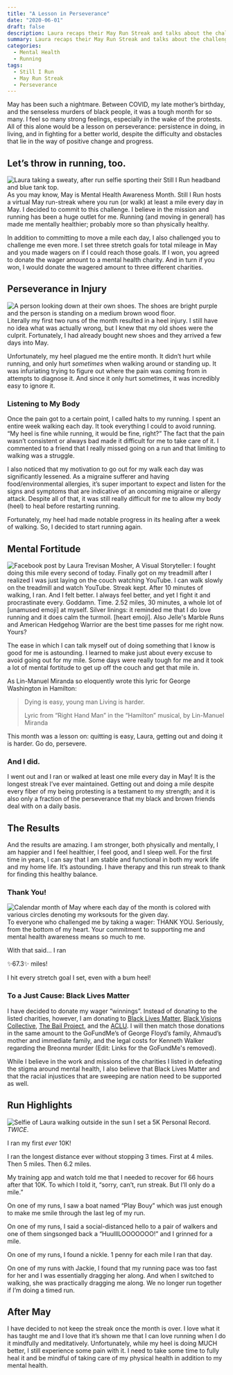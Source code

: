 ```yaml
---
title: "A Lesson in Perseverance"
date: "2020-06-01"
draft: false
description: Laura recaps their May Run Streak and talks about the challenges the month brought.
summary: Laura recaps their May Run Streak and talks about the challenges the month brought.
categories:
  - Mental Health
  - Running
tags:
  - Still I Run
  - May Run Streak
  - Perseverance
---
```


May has been such a nightmare. Between COVID, my late mother’s birthday, and the senseless murders of black people, it was a tough month for so many. I feel so many strong feelings, especially in the wake of the protests. All of this alone would be a lesson on perseverance: persistence in doing, in living, and in fighting for a better world, despite the difficulty and obstacles that lie in the way of positive change and progress.

## Let’s throw in running, too.

![Laura taking a sweaty, after run selfie sporting their Still I Run headband and blue tank top.](sweaty-selfie.jpg#left-30)
As you may know, May is Mental Health Awareness Month. Still I Run hosts a virtual May run-streak where you run (or walk) at least a mile every day in May. I decided to commit to this challenge. I believe in the mission and running has been a huge outlet for me. Running (and moving in general) has made me mentally healthier; probably more so than physically healthy.

In addition to committing to move a mile each day, I also challenged you to challenge me even more. I set three stretch goals for total mileage in May and you made wagers on if I could reach those goals. If I won, you agreed to donate the wager amount to a mental health charity. And in turn if you won, I would donate the wagered amount to three different charities.

## Perseverance in Injury

![A person looking down at their own shoes. The shoes are bright purple and the person is standing on a medium brown wood floor.](shoes.jpg#right-30 "My purple shoes!")
Literally my first two runs of the month resulted in a heel injury. I still have no idea what was actually wrong, but I knew that my old shoes were the culprit. Fortunately, I had already bought new shoes and they arrived a few days into May.

Unfortunately, my heel plagued me the entire month. It didn’t hurt while running, and only hurt *sometimes* when walking around or standing up. It was infuriating trying to figure out where the pain was coming from in attempts to diagnose it. And since it only hurt sometimes, it was incredibly easy to ignore it.

### Listening to My Body
Once the pain got to a certain point, I called halts to my running. I spent an entire week walking each day. It took everything I could to avoid running. “My heel is fine while running, it would be fine, right?” The fact that the pain wasn’t consistent or always bad made it difficult for me to take care of it. I commented to a friend that I really missed going on a run and that limiting to walking was a struggle.

I also noticed that my motivation to go out for my walk each day was significantly lessened. As a migraine sufferer and having food/environmental allergies, it’s super important to expect and listen for the signs and symptoms that are indicative of an oncoming migraine or allergy attack. Despite all of that, it was still really difficult for me to allow my body (heel) to heal before restarting running.

Fortunately, my heel had made notable progress in its healing after a week of walking. So, I decided to start running again.

## Mental Fortitude

![Facebook post by Laura Trevisan Mosher, A Visual Storyteller: I fought doing this mile every second of today. Finally got on my treadmill after I realized I was just laying on the couch watching YouTube. I can walk slowly on the treadmill and watch YouTube. Streak kept. After 10 minutes of walking, I ran. And I felt better. I always feel better, and yet I fight it and procrastinate every. Goddamn. Time. 2.52 miles, 30 minutes, a whole lot of [unamused emoji] at myself. Silver linings: it reminded me that I do love running and it does calm the turmoil. [heart emoji]. Also Jelle's Marble Runs and American Hedgehog Warrior are the best time passes for me right now. Yours?](the-fight.png#left-70)

The ease in which I can talk myself out of doing something that I know is good for me is astounding. I learned to make just about every excuse to avoid going out for my mile. Some days were really tough for me and it took a lot of mental fortitude to get up off the couch and get that mile in.

As Lin-Manuel Miranda so eloquently wrote this lyric for George Washington in Hamilton:

> Dying is easy, young man
> Living is harder.
>
> Lyric from “Right Hand Man” in the “Hamilton” musical, by Lin-Manuel Miranda

This month was a lesson on: quitting is easy, Laura, getting out and doing it is harder. Go do, persevere.

### And I did.
I went out and I ran or walked at least one mile every day in May! It is the longest streak I’ve ever maintained. Getting out and doing a mile despite every fiber of my being protesting is a testament to my strength; and it is also only a fraction of the perseverance that my black and brown friends deal with on a daily basis.

## The Results
And the results are amazing. I am stronger, both physically and mentally, I am happier and I feel healthier, I feel good, and I sleep well. For the first time in years, I can say that I am stable and functional in both my work life and my home life. It’s astounding. I have therapy and this run streak to thank for finding this healthy balance.

### Thank You!


![Calendar month of May where each day of the month is colored with various circles denoting my worksouts for the given day.](may-calendar.jpg#right-40)
To everyone who challenged me by taking a wager: THANK YOU. Seriously, from the bottom of my heart. Your commitment to supporting me and mental health awareness means so much to me.

With that said… I ran

<p class="bigtext">✨67.3✨ miles!</p>

I hit every stretch goal I set, even with a bum heel!

### To a Just Cause: Black Lives Matter
I have decided to donate my wager “winnings”. Instead of donating to the listed charities, however, I am donating to [Black Lives Matter](https://blacklivesmatter.com/), [Black Visions Collective](https://www.blackvisionsmn.org/), [The Bail Project](https://bailproject.org/), and the [ACLU](https://action.aclu.org/give/now). I will then match those donations in the same amount to the GoFundMe’s of George Floyd’s family, Ahmaud’s mother and immediate family, and the legal costs for Kenneth Walker regarding the Breonna murder (Edit: Links for the GoFundMe's removed).

While I believe in the work and missions of the charities I listed in defeating the stigma around mental health, I also believe that Black Lives Matter and that the racial injustices that are sweeping are nation need to be supported as well.

## Run Highlights

![Selfie of Laura walking outside in the sun](smiling-selfie.jpg#left-40)
I set a 5K Personal Record. _TWICE_.

I ran my first _ever_ 10K!

I ran the longest distance ever without stopping 3 times. First at 4 miles. Then 5 miles. Then 6.2 miles.

My training app and watch told me that I needed to recover for 66 hours after that 10K. To which I told it, “sorry, can’t, run streak. But I’ll only do a mile.”

On one of my runs, I saw a boat named “Play Bouy” which was just enough to make me smile through the last leg of my run.

On one of my runs, I said a social-distanced hello to a pair of walkers and one of them singsonged back a “HuulllLOOOOOOO!” and I grinned for a mile.

On one of my runs, I found a nickle. 1 penny for each mile I ran that day.

On one of my runs with Jackie, I found that my running pace was too fast for her and I was essentially dragging her along. And when I switched to walking, she was practically dragging me along. We no longer run together if I’m doing a timed run.

## After May

I have decided to not keep the streak once the month is over. I love what it has taught me and I love that it’s shown me that I can love running when I do it mindfully and meditatively. Unfortunately, while my heel is doing MUCH better, I still experience some pain with it. I need to take some time to fully heal it and be mindful of taking care of my physical health in addition to my mental health.